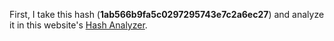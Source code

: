 First, I take this hash (**1ab566b9fa5c0297295743e7c2a6ec27**) and analyze it in this website's [Hash Analyzer][hash-analyzer].

[hash-analyzer]: https://www.tunnelsup.com/hash-analyzer/ "Hash Analyzer"

